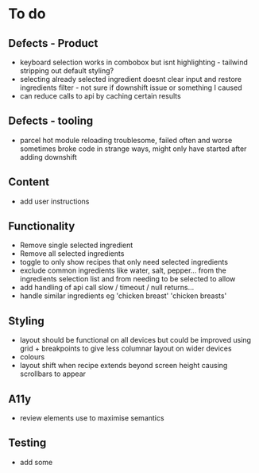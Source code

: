 # To do

## Defects - Product

- keyboard selection works in combobox but isnt highlighting - tailwind stripping out default styling?
- selecting already selected ingredient doesnt clear input and restore ingredients filter - not sure if downshift issue or something I caused
- can reduce calls to api by caching certain results

## Defects - tooling

- parcel hot module reloading troublesome, failed often and worse sometimes broke code in strange ways, might only have started after adding downshift

## Content

- add user instructions

## Functionality

- Remove single selected ingredient
- Remove all selected ingredients
- toggle to only show recipes that only need selected ingredients
- exclude common ingredients like water, salt, pepper... from the ingredients selection list and from needing to be selected to allow
- add handling of api call slow / timeout / null returns...
- handle similar ingredients eg 'chicken breast' 'chicken breasts'

## Styling

- layout should be functional on all devices but could be improved using grid + breakpoints to give less columnar layout on wider devices
- colours
- layout shift when recipe extends beyond screen height causing scrollbars to appear

## A11y

- review elements use to maximise semantics

## Testing

- add some
